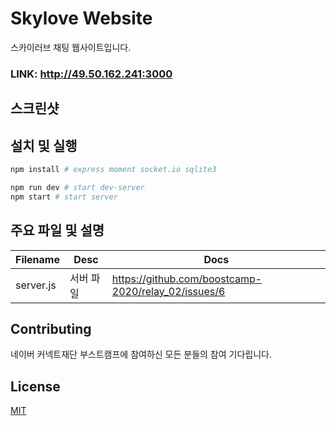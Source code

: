 # Skylove Website

스카이러브 채팅 웹사이트입니다. 

### LINK: http://49.50.162.241:3000

## 스크린샷



## 설치 및 실행

```bash
npm install # express moment socket.io sqlite3

npm run dev # start dev-server
npm start # start server
```

## 주요 파일 및 설명

|Filename|Desc|Docs|
|--|--|--|
|server.js|서버 파일| https://github.com/boostcamp-2020/relay_02/issues/6|




## Contributing
네이버 커넥트재단 부스트캠프에 참여하신 모든 분들의 참여 기다립니다.



## License
[MIT](https://choosealicense.com/licenses/mit/)
